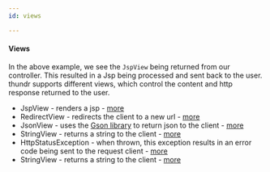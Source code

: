 ```yaml
---
id: views

---
```


#### Views

In the above example, we see the `JspView` being returned from our controller. This resulted in a Jsp being processed and sent back to the user.
thundr supports different views, which control the content and http response returned to the user.

- JspView - renders a jsp - [more](views.html#jspView)
- RedirectView - redirects the client to a new url - [more](views.html#redirectView)
- JsonView - uses the [Gson library](http://code.google.com/p/google-gson/) to return json to the client - [more](views.html#jsonView)
- StringView - returns a string to the client - [more](views.html#stringView)
- HttpStatusException - when thrown, this exception results in an error code being sent to the request client - [more](views.html#httpStatusException)
- StringView - returns a string to the client - [more](views.html#stringView)